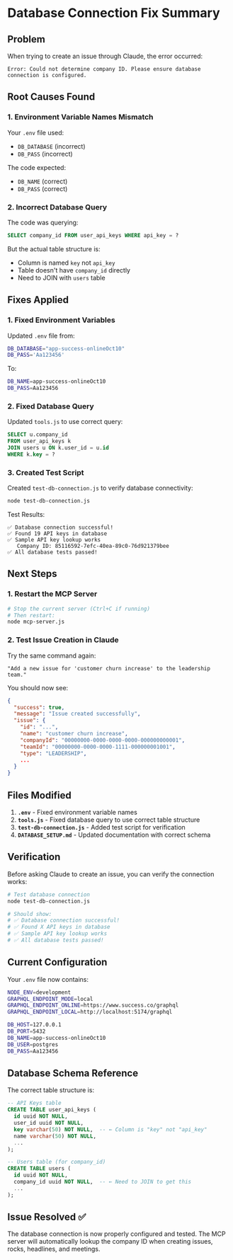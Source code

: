 # Database Connection Fix Summary

## Problem

When trying to create an issue through Claude, the error occurred:

```
Error: Could not determine company ID. Please ensure database connection is configured.
```

## Root Causes Found

### 1. Environment Variable Names Mismatch

Your `.env` file used:

- `DB_DATABASE` (incorrect)
- `DB_PASS` (incorrect)

The code expected:

- `DB_NAME` (correct)
- `DB_PASS` (correct)

### 2. Incorrect Database Query

The code was querying:

```sql
SELECT company_id FROM user_api_keys WHERE api_key = ?
```

But the actual table structure is:

- Column is named `key` not `api_key`
- Table doesn't have `company_id` directly
- Need to JOIN with `users` table

## Fixes Applied

### 1. Fixed Environment Variables

Updated `.env` file from:

```bash
DB_DATABASE="app-success-onlineOct10"
DB_PASS='Aa123456'
```

To:

```bash
DB_NAME=app-success-onlineOct10
DB_PASS=Aa123456
```

### 2. Fixed Database Query

Updated `tools.js` to use correct query:

```sql
SELECT u.company_id
FROM user_api_keys k
JOIN users u ON k.user_id = u.id
WHERE k.key = ?
```

### 3. Created Test Script

Created `test-db-connection.js` to verify database connectivity:

```bash
node test-db-connection.js
```

Test Results:

```
✅ Database connection successful!
✅ Found 19 API keys in database
✅ Sample API key lookup works
   Company ID: 85116592-7efc-40ea-89c0-76d921379bee
✅ All database tests passed!
```

## Next Steps

### 1. Restart the MCP Server

```bash
# Stop the current server (Ctrl+C if running)
# Then restart:
node mcp-server.js
```

### 2. Test Issue Creation in Claude

Try the same command again:

```
"Add a new issue for 'customer churn increase' to the leadership team."
```

You should now see:

```json
{
  "success": true,
  "message": "Issue created successfully",
  "issue": {
    "id": "...",
    "name": "customer churn increase",
    "companyId": "00000000-0000-0000-0000-000000000001",
    "teamId": "00000000-0000-0000-1111-000000001001",
    "type": "LEADERSHIP",
    ...
  }
}
```

## Files Modified

1. **`.env`** - Fixed environment variable names
2. **`tools.js`** - Fixed database query to use correct table structure
3. **`test-db-connection.js`** - Added test script for verification
4. **`DATABASE_SETUP.md`** - Updated documentation with correct schema

## Verification

Before asking Claude to create an issue, you can verify the connection works:

```bash
# Test database connection
node test-db-connection.js

# Should show:
# ✅ Database connection successful!
# ✅ Found X API keys in database
# ✅ Sample API key lookup works
# ✅ All database tests passed!
```

## Current Configuration

Your `.env` file now contains:

```bash
NODE_ENV=development
GRAPHQL_ENDPOINT_MODE=local
GRAPHQL_ENDPOINT_ONLINE=https://www.success.co/graphql
GRAPHQL_ENDPOINT_LOCAL=http://localhost:5174/graphql

DB_HOST=127.0.0.1
DB_PORT=5432
DB_NAME=app-success-onlineOct10
DB_USER=postgres
DB_PASS=Aa123456
```

## Database Schema Reference

The correct table structure is:

```sql
-- API Keys table
CREATE TABLE user_api_keys (
  id uuid NOT NULL,
  user_id uuid NOT NULL,
  key varchar(50) NOT NULL,  -- ← Column is "key" not "api_key"
  name varchar(50) NOT NULL,
  ...
);

-- Users table (for company_id)
CREATE TABLE users (
  id uuid NOT NULL,
  company_id uuid NOT NULL,  -- ← Need to JOIN to get this
  ...
);
```

## Issue Resolved ✅

The database connection is now properly configured and tested. The MCP server will automatically lookup the company ID when creating issues, rocks, headlines, and meetings.

